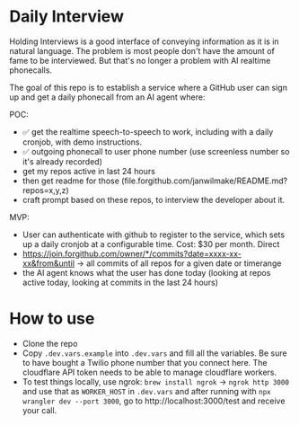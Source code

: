 # Daily Interview

Holding Interviews is a good interface of conveying information as it is in natural language. The problem is most people don't have the amount of fame to be interviewed. But that's no longer a problem with AI realtime phonecalls.

The goal of this repo is to establish a service where a GitHub user can sign up and get a daily phonecall from an AI agent where:

POC:

- ✅ get the realtime speech-to-speech to work, including with a daily cronjob, with demo instructions.
- ✅ outgoing phonecall to user phone number (use screenless number so it's already recorded)
- get my repos active in last 24 hours
- then get readme for those (file.forgithub.com/janwilmake/README.md?repos=x,y,z)
- craft prompt based on these repos, to interview the developer about it.

MVP:

- User can authenticate with github to register to the service, which sets up a daily cronjob at a configurable time. Cost: $30 per month. Direct
- https://join.forgithub.com/owner/*/commits?date=xxxx-xx-xx&from&until -> all commits of all repos for a given date or timerange
- the AI agent knows what the user has done today (looking at repos active today, looking at commits in the last 24 hours)

# How to use

- Clone the repo
- Copy `.dev.vars.example` into `.dev.vars` and fill all the variables. Be sure to have bought a Twilio phone number that you connect here. The cloudflare API token needs to be able to manage cloudflare workers.
- To test things locally, use ngrok: `brew install ngrok` -> `ngrok http 3000` and use that as `WORKER_HOST` in `.dev.vars` and after running with `npx wrangler dev --port 3000`, go to http://localhost:3000/test and receive your call.
